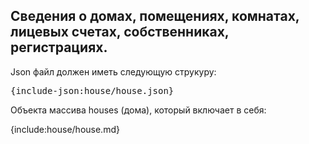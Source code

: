 <h2>Сведения о домах, помещениях, комнатах, лицевых счетах, собственниках, регистрациях.</h2>

Json файл должен иметь следующую струкуру:
<pre>
{include-json:house/house.json}
</pre>
Объекта массива houses (дома), который включает в себя:

{include:house/house.md}